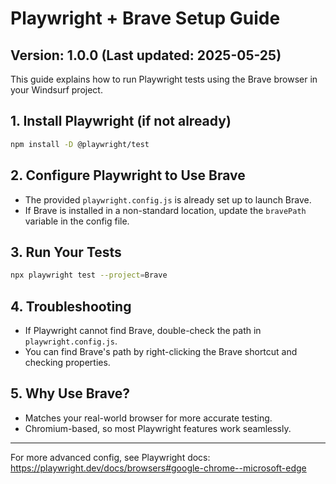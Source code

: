 # Playwright + Brave Setup Guide

## Version: 1.0.0 (Last updated: 2025-05-25)

This guide explains how to run Playwright tests using the Brave browser in your Windsurf project.

## 1. Install Playwright (if not already)

```bash
npm install -D @playwright/test
```

## 2. Configure Playwright to Use Brave

- The provided `playwright.config.js` is already set up to launch Brave.
- If Brave is installed in a non-standard location, update the `bravePath` variable in the config file.

## 3. Run Your Tests

```bash
npx playwright test --project=Brave
```

## 4. Troubleshooting

- If Playwright cannot find Brave, double-check the path in `playwright.config.js`.
- You can find Brave's path by right-clicking the Brave shortcut and checking properties.

## 5. Why Use Brave?

- Matches your real-world browser for more accurate testing.
- Chromium-based, so most Playwright features work seamlessly.

---

For more advanced config, see Playwright docs: <https://playwright.dev/docs/browsers#google-chrome--microsoft-edge>

